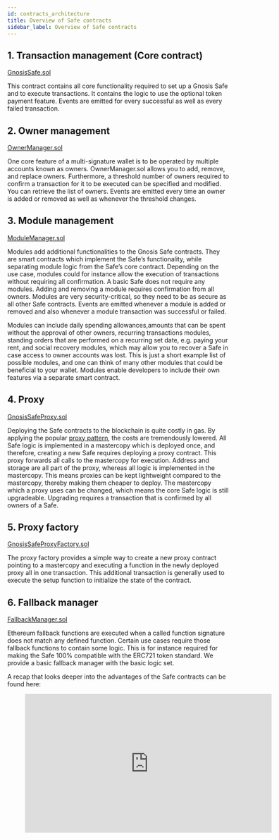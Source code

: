 ```yaml
---
id: contracts_architecture
title: Overview of Safe contracts
sidebar_label: Overview of Safe contracts
---
```


## 1. Transaction management (Core contract)
[GnosisSafe.sol](https://github.com/gnosis/safe-contracts/blob/v1.2.0/contracts/GnosisSafe.sol) 

This contract contains all core functionality required to set up a Gnosis Safe and to execute transactions. It contains the logic to use the optional token payment feature. Events are emitted for every successful as well as every failed transaction.


## 2. Owner management
[OwnerManager.sol](https://github.com/gnosis/safe-contracts/blob/v1.2.0/contracts/base/OwnerManager.sol)

One core feature of a multi-signature wallet is to be operated by multiple accounts known as owners. OwnerManager.sol allows you to add, remove, and replace owners. Furthermore, a threshold number of owners required to confirm a transaction for it to be executed can be specified and modified. You can retrieve the list of owners. Events are emitted every time an owner is added or removed as well as whenever the threshold changes.


## 3. Module management
[ModuleManager.sol](https://github.com/gnosis/safe-contracts/blob/v1.2.0/contracts/base/ModuleManager.sol)

Modules add additional functionalities to the Gnosis Safe contracts. They are smart contracts which implement the Safe’s functionality, while separating module logic from the Safe’s core contract. Depending on the use case, modules could for instance allow the execution of transactions without requiring all confirmation. A basic Safe does not require any modules. Adding and removing a module requires confirmation from all owners. Modules are very security-critical, so they need to be as secure as all other Safe contracts. Events are emitted whenever a module is added or removed and also whenever a module transaction was successful or failed. 

Modules can include daily spending allowances,amounts that can be spent without the approval of other owners, recurring transactions modules, standing orders that are performed on a recurring set date, e.g. paying your rent, and social recovery modules, which may allow you to recover a Safe in case access to owner accounts was lost. This is just a short example list of possible modules, and one can think of many other modules that could be beneficial to your wallet. Modules enable developers to include their own features via a separate smart contract. 


## 4. Proxy 
[GnosisSafeProxy.sol](https://github.com/gnosis/safe-contracts/blob/v1.2.0/contracts/proxies/GnosisSafeProxy.sol) 

Deploying the Safe contracts to the blockchain is quite costly in gas. By applying the popular [proxy pattern](https://blog.openzeppelin.com/proxy-patterns/), the costs are tremendously lowered. All Safe logic is implemented in a mastercopy which is deployed once, and therefore, creating a new Safe requires deploying a proxy contract. This proxy forwards all calls to the mastercopy for execution. Address and storage are all part of the proxy, whereas all logic is implemented in the mastercopy. This means proxies can be kept lightweight compared to the mastercopy, thereby making them cheaper to deploy. 
The mastercopy which a proxy uses can be changed, which means the core Safe logic is still upgradeable. Upgrading requires a transaction that is confirmed by all owners of a Safe. 

## 5. Proxy factory
[GnosisSafeProxyFactory.sol](https://github.com/gnosis/safe-contracts/blob/v1.2.0/contracts/proxies/GnosisSafeProxyFactory.sol)

The proxy factory provides a simple way to create a new proxy contract pointing to a mastercopy and executing a function in the newly deployed proxy all in one transaction. This additional transaction is generally used to execute the setup function to initialize the state of the contract.


## 6. Fallback manager
[FallbackManager.sol](https://github.com/gnosis/safe-contracts/blob/v1.2.0/contracts/base/FallbackManager.sol)

Ethereum fallback functions are executed when a called function signature does not match any defined function. Certain use cases require those fallback functions to contain some logic. This is for instance required for making the Safe 100% compatible with the ERC721 token standard. We provide a basic fallback manager with the basic logic set. 


A recap that looks deeper into the advantages of the Safe contracts can be found here: 
<figure class="video_container">
<iframe width="560" height="315" src="https://slideslive.com/38911778/gnosis-safe-make-dealing-with-crypto-a-less-scary-thing" frameborder="0" allow="accelerometer; encrypted-media; gyroscope; picture-in-picture" allowfullscreen></iframe> 
</figure>


